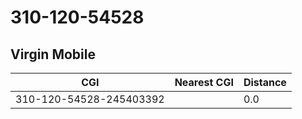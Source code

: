 # 310-120-54528
## Virgin Mobile


| CGI | Nearest CGI | Distance |
|-----|-------------|----------|
| 310-120-54528-245403392 |  | 0.0 |
